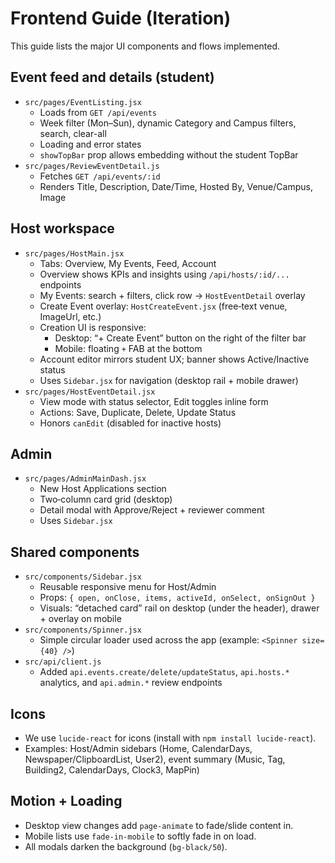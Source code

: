 # Frontend Guide (Iteration)

This guide lists the major UI components and flows implemented.

## Event feed and details (student)
- `src/pages/EventListing.jsx`
  - Loads from `GET /api/events`
  - Week filter (Mon–Sun), dynamic Category and Campus filters, search, clear-all
  - Loading and error states
  - `showTopBar` prop allows embedding without the student TopBar
- `src/pages/ReviewEventDetail.js`
  - Fetches `GET /api/events/:id`
  - Renders Title, Description, Date/Time, Hosted By, Venue/Campus, Image

## Host workspace
- `src/pages/HostMain.jsx`
  - Tabs: Overview, My Events, Feed, Account
  - Overview shows KPIs and insights using `/api/hosts/:id/...` endpoints
  - My Events: search + filters, click row → `HostEventDetail` overlay
  - Create Event overlay: `HostCreateEvent.jsx` (free‑text venue, ImageUrl, etc.)
  - Creation UI is responsive:
    - Desktop: “+ Create Event” button on the right of the filter bar
    - Mobile: floating `+` FAB at the bottom
  - Account editor mirrors student UX; banner shows Active/Inactive status
  - Uses `Sidebar.jsx` for navigation (desktop rail + mobile drawer)
- `src/pages/HostEventDetail.jsx`
  - View mode with status selector, Edit toggles inline form
  - Actions: Save, Duplicate, Delete, Update Status
  - Honors `canEdit` (disabled for inactive hosts)

## Admin
- `src/pages/AdminMainDash.jsx`
  - New Host Applications section
  - Two‑column card grid (desktop)
  - Detail modal with Approve/Reject + reviewer comment
  - Uses `Sidebar.jsx`

## Shared components
- `src/components/Sidebar.jsx`
  - Reusable responsive menu for Host/Admin
  - Props: `{ open, onClose, items, activeId, onSelect, onSignOut }`
  - Visuals: “detached card” rail on desktop (under the header), drawer + overlay on mobile
- `src/components/Spinner.jsx`
  - Simple circular loader used across the app (example: `<Spinner size={40} />`)
- `src/api/client.js`
  - Added `api.events.create/delete/updateStatus`, `api.hosts.*` analytics, and `api.admin.*` review endpoints

## Icons
- We use `lucide-react` for icons (install with `npm install lucide-react`).
- Examples: Host/Admin sidebars (Home, CalendarDays, Newspaper/ClipboardList, User2), event summary (Music, Tag, Building2, CalendarDays, Clock3, MapPin)

## Motion + Loading
- Desktop view changes add `page-animate` to fade/slide content in.
- Mobile lists use `fade-in-mobile` to softly fade in on load.
- All modals darken the background (`bg-black/50`).


